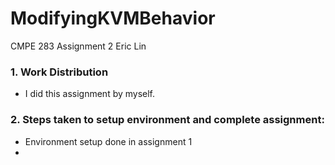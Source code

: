 # ModifyingKVMBehavior
CMPE 283 Assignment 2
Eric Lin

### 1. Work Distribution
  - I did this assignment by myself.

### 2. Steps taken to setup environment and complete assignment:
  - Environment setup done in assignment 1
  - 
